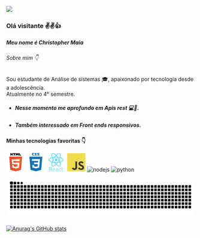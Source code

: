 ![](https://komarev.com/ghpvc/?username=christopher205&color=blueviolet)

### Olá visitante ✌️✌️👍


##### Meu nome é Christopher Maia

###### Sobre mim 👇

Sou estudante de Análise de sistemas 🎓, apaixonado por tecnologia desde a adolescência. <br>
Atualmente no 4° semestre.



- ##### Nesse momento me aprofundo em Apis rest 💻🔨.
- ##### Também interessado em Front ends responsivos.


#### Minhas tecnologias favoritas 👇

<p align="left">
<img src="https://raw.githubusercontent.com/devicons/devicon/master/icons/html5/html5-original-wordmark.svg" alt="html5"  width="50" height="50"/>
<img src="https://raw.githubusercontent.com/devicons/devicon/master/icons/css3/css3-plain-wordmark.svg" alt="css3"  width="50" height="50"/>
<img src="https://raw.githubusercontent.com/devicons/devicon/master/icons/react/react-original-wordmark.svg" alt="react" width="50" height="50"/>
<img src="https://raw.githubusercontent.com/devicons/devicon/master/icons/javascript/javascript-original.svg" alt="javascript" width="50" height="50"/>
<img src="https://icongr.am/devicon/nodejs-original.svg?size=119&color=4d4243" alt="nodejs" width="50" height="50"/>
<img src="https://icongr.am/devicon/python-original.svg?size=122&color=4d4243" alt="python" width="50" height="50"/>
</p>

![Snake animation](https://github.com/christopher205/christopher205/blob/output/github-contribution-grid-snake.svg)


[![Anurag's GitHub stats](https://github-readme-stats.vercel.app/api?username=christopher205)](https://github.com/christopher205/github-readme-stats)


